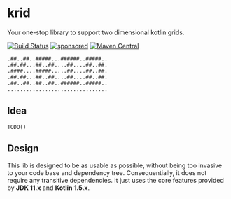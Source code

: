 # krid

Your one-stop library to support two dimensional kotlin grids.

[![Build Status](https://github.com/toolisticon/krid/workflows/Development%20branches/badge.svg)](https://github.com/toolisticon/krid/actions)
[![sponsored](https://img.shields.io/badge/sponsoredBy-Holisticon-RED.svg)](https://holisticon.de/)
[![Maven Central](https://maven-badges.herokuapp.com/maven-central/io.toolisticon.lib/krid/badge.svg)](https://maven-badges.herokuapp.com/maven-central/io.toolisticon.lib/krid)

```ascii
.##..##..#####...######..#####..
.##.##...##..##....##....##..##.
.####....#####.....##....##..##.
.##.##...##..##....##....##..##.
.##..##..##..##..######..#####..
................................
```

## Idea

`TODO()`


## Design

This lib is designed to be as usable as possible, without being too invasive to your code base and dependency tree. Consequentially, it does not require any transitive dependencies.
It just uses the core features provided by **JDK 11.x** and **Kotlin 1.5.x**.
